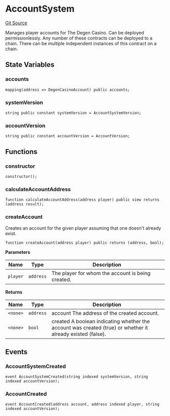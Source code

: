 # AccountSystem
[Git Source](https://github.com/PermissionlessGames/degen-casino/blob/41aaa20bb5d115d7f7f5144fd0b0f95fc755f416/src/AccountSystem.sol)

Manages player accounts for The Degen Casino. Can be deployed permissionlessly. Any number of these contracts
can be deployed to a chain. There can be multiple independent instances of this contract on a chain.


## State Variables
### accounts

```solidity
mapping(address => DegenCasinoAccount) public accounts;
```


### systemVersion

```solidity
string public constant systemVersion = AccountSystemVersion;
```


### accountVersion

```solidity
string public constant accountVersion = AccountVersion;
```


## Functions
### constructor


```solidity
constructor();
```

### calculateAccountAddress


```solidity
function calculateAccountAddress(address player) public view returns (address result);
```

### createAccount

Creates an account for the given player assuming that one doesn't already exist.


```solidity
function createAccount(address player) public returns (address, bool);
```
**Parameters**

|Name|Type|Description|
|----|----|-----------|
|`player`|`address`|The player for whom the account is being created.|

**Returns**

|Name|Type|Description|
|----|----|-----------|
|`<none>`|`address`|account The address of the created account.|
|`<none>`|`bool`|created A boolean indicating whether the account was created (true) or whether it already existed (false).|


## Events
### AccountSystemCreated

```solidity
event AccountSystemCreated(string indexed systemVersion, string indexed accountVersion);
```

### AccountCreated

```solidity
event AccountCreated(address account, address indexed player, string indexed accountVersion);
```

